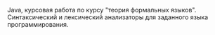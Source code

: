 Java, курсовая работа по курсу "теория формальных языков". Синтаксический и лексический анализаторы для заданного языка программирования.
